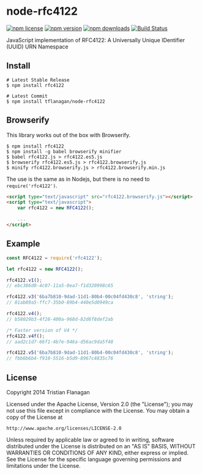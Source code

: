 node-rfc4122
==============

[![npm license](https://img.shields.io/npm/l/rfc4122.svg)](https://www.npmjs.com/package/rfc4122) [![npm version](https://img.shields.io/npm/v/rfc4122.svg)](https://www.npmjs.com/package/rfc4122) [![npm downloads](https://img.shields.io/npm/dm/rfc4122.svg)](https://www.npmjs.com/package/rfc4122) [![Build Status](https://travis-ci.org/tflanagan/node-rfc4122.svg)](https://travis-ci.org/tflanagan/node-rfc4122)

JavaScript implementation of RFC4122: A Universally Unique IDentifier (UUID) URN Namespace

Install
-------
```
# Latest Stable Release
$ npm install rfc4122

# Latest Commit
$ npm install tflanagan/node-rfc4122
```

Browserify
----------
This library works out of the box with Browserify.
```
$ npm install rfc4122
$ npm install -g babel browserify minifier
$ babel rfc4122.js > rfc4122.es5.js
$ browserify rfc4122.es5.js > rfc4122.browserify.js
$ minify rfc4122.browserify.js > rfc4122.browserify.min.js
```

The use is the same as in Nodejs, but there is no need to ```require('rfc4122')```.

```html
<script type="text/javascript" src="rfc4122.browserify.js"></script>
<script type="text/javascript">
	var rfc4122 = new RFC4122();

	...
</script>
```

Example
-------
```javascript
const RFC4122 = require('rfc4122');

let rfc4122 = new RFC4122();

rfc4122.v1();
// ebc386d0-4c07-11a5-0ea7-f1d320998c65

rfc4122.v3('6ba7b810-9dad-11d1-80b4-00c04fd430c8', 'string');
// 01ab89a5-ffc7-35b0-89b4-440e5d0949ca

rfc4122.v4();
// b58029b3-4f28-400a-968d-82d6f8def2ab

/* Faster version of V4 */
rfc4122.v4f();
// aad2c1d7-66f1-4b7e-946a-d56ac9da5f48

rfc4122.v5('6ba7b810-9dad-11d1-80b4-00c04fd430c8', 'string');
// fbb6b6b4-f910-5516-b5d9-8967c4835c76
```

License
-------

Copyright 2014 Tristian Flanagan

Licensed under the Apache License, Version 2.0 (the "License");
you may not use this file except in compliance with the License.
You may obtain a copy of the License at

    http://www.apache.org/licenses/LICENSE-2.0

Unless required by applicable law or agreed to in writing, software
distributed under the License is distributed on an "AS IS" BASIS,
WITHOUT WARRANTIES OR CONDITIONS OF ANY KIND, either express or implied.
See the License for the specific language governing permissions and
limitations under the License.
